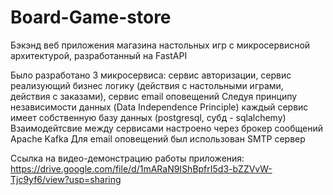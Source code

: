 # Board-Game-store
Бэкэнд веб приложения магазина настольных игр с микросервисной архитектурой, разработанный на FastAPI

Было разработано 3 микросервиса: сервис авторизации, сервис реализующий бизнес логику (действия с настольными играми, действия с заказами), сервис email оповещений
Следуя принципу независимости данных (Data Independence Principle) каждый сервис имеет собственную базу данных (postgresql, субд - sqlalchemy)
Взаимодейтсвие между сервисами настроено через брокер сообщений Apache Kafka
Для email оповещений был использован SMTP сервер

Ссылка на видео-демонстрацию работы приложения:
https://drive.google.com/file/d/1mARaN9IShBpfrI5d3-bZZVvW-Tjc9yf6/view?usp=sharing 
